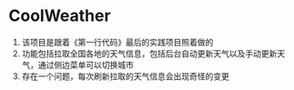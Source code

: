 # CoolWeather

1. 该项目是跟着《第一行代码》最后的实践项目照着做的
2. 功能包括拉取全国各地的天气信息，包括后台自动更新天气以及手动更新天气，通过侧边菜单可以切换城市
3. 存在一个问题，每次刷新拉取的天气信息会出现奇怪的变更

